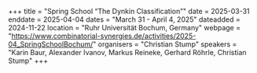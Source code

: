 +++
title = "Spring School “The Dynkin Classification”"
date = 2025-03-31
enddate = 2025-04-04
dates = "March 31 - April 4, 2025"
dateadded = 2024-11-22
location = "Ruhr Universität Bochum, Germany"
webpage = "https://www.combinatorial-synergies.de/activities/2025-04_SpringSchoolBochum/"
organisers = "Christian Stump"
speakers = "Karin Baur, Alexander Ivanov, Markus Reineke, Gerhard Röhrle, Christian Stump"
+++
